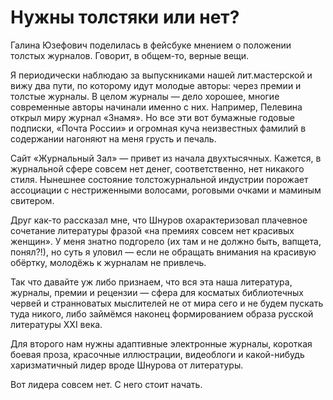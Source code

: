 
# Нужны толстяки или нет?

Галина Юзефович поделилась в фейсбуке мнением о положении толстых журналов. Говорит, в общем-то, верные вещи.

Я периодически наблюдаю за выпускниками нашей лит.мастерской и вижу два пути, по которому идут молодые авторы: через премии и толстые журналы. В целом журналы — дело хорошее, многие современные авторы начинали именно с них. Например, Пелевина открыл миру журнал «Знамя». Но все эти вот бумажные годовые подписки, «Почта России» и огромная куча неизвестных фамилий в содержании нагоняют на меня грусть и печаль. 

Сайт «Журнальный Зал» — привет из начала двухтысячных. Кажется, в журнальной сфере совсем нет денег, соответственно, нет никакого стиля. Нынешнее состояние толстожурнальной индустрии порожает ассоциации с нестриженными волосами, роговыми очками и маминым свитером.

Друг как-то рассказал мне, что Шнуров охарактеризовал плачевное сочетание литературы фразой «на премиях совсем нет красивых женщин». У меня знатно подгорело (их там и не должно быть, вапщета, понял?!), но суть я уловил — если не обращать внимания на красивую обёртку, молодёжь к журналам не привлечь.

Так что давайте уж либо признаем, что вся эта наша литература, журналы, премии и рецензии — сфера для косматых библиотечных червей и странноватых мыслителей не от мира сего и не будем пускать туда никого, либо займёмся наконец формированием образа русской литературы XXI века. 

Для второго нам нужны адаптивные электронные журналы, короткая боевая проза, красочные иллюстрации, видеоблоги и какой-нибудь харизматичный лидер вроде Шнурова от литературы.

Вот лидера совсем нет. С него стоит начать.